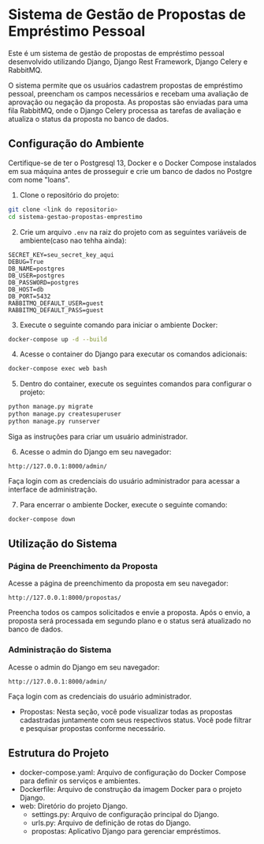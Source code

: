 # Sistema de Gestão de Propostas de Empréstimo Pessoal

Este é um sistema de gestão de propostas de empréstimo pessoal desenvolvido utilizando Django, Django Rest Framework, Django Celery e RabbitMQ.

O sistema permite que os usuários cadastrem propostas de empréstimo pessoal, preencham os campos necessários e recebam uma avaliação de aprovação ou negação da proposta. As propostas são enviadas para uma fila RabbitMQ, onde o Django Celery processa as tarefas de avaliação e atualiza o status da proposta no banco de dados.

## Configuração do Ambiente

Certifique-se de ter o Postgresql 13, Docker e o Docker Compose instalados em sua máquina antes de prosseguir e crie um banco de dados no Postgre com nome "loans".


1. Clone o repositório do projeto:

```bash
git clone <link do repositorio>
cd sistema-gestao-propostas-emprestimo
```

2. Crie um arquivo `.env` na raiz do projeto com as seguintes variáveis de ambiente(caso nao tehha ainda):

```plaintext
SECRET_KEY=seu_secret_key_aqui
DEBUG=True
DB_NAME=postgres
DB_USER=postgres
DB_PASSWORD=postgres
DB_HOST=db
DB_PORT=5432
RABBITMQ_DEFAULT_USER=guest
RABBITMQ_DEFAULT_PASS=guest
```

3. Execute o seguinte comando para iniciar o ambiente Docker:

```bash
docker-compose up -d --build
```

4. Acesse o container do Django para executar os comandos adicionais:

```bash
docker-compose exec web bash
```

5. Dentro do container, execute os seguintes comandos para configurar o projeto:

```bash
python manage.py migrate
python manage.py createsuperuser
python manage.py runserver
```

Siga as instruções para criar um usuário administrador.

6. Acesse o admin do Django em seu navegador:

```
http://127.0.0.1:8000/admin/
```

Faça login com as credenciais do usuário administrador para acessar a interface de administração.

7. Para encerrar o ambiente Docker, execute o seguinte comando:

```bash
docker-compose down
```

## Utilização do Sistema

### Página de Preenchimento da Proposta

Acesse a página de preenchimento da proposta em seu navegador:

```
http://127.0.0.1:8000/propostas/
```

Preencha todos os campos solicitados e envie a proposta. Após o envio, a proposta será processada em segundo plano e o status será atualizado no banco de dados.

### Administração do Sistema

Acesse o admin do Django em seu navegador:

```
http://127.0.0.1:8000/admin/
```

Faça login com as credenciais do usuário administrador.

- Propostas: Nesta seção, você pode visualizar todas as propostas cadastradas juntamente com seus respectivos status. Você pode filtrar e pesquisar propostas conforme necessário.

## Estrutura do Projeto

- docker-compose.yaml: Arquivo de configuração do Docker Compose para definir os serviços e ambientes.
- Dockerfile: Arquivo de construção da imagem Docker para o projeto Django.
- web: Diretório do projeto Django.
  - settings.py: Arquivo de configuração principal do Django.
  - urls.py: Arquivo de definição de rotas do Django.
  - propostas: Aplicativo Django para gerenciar empréstimos.

